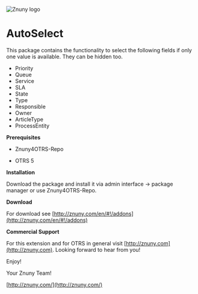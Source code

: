 ![Znuny logo](http://znuny.com/assets/images/logo_small.png)

AutoSelect
=================
This package contains the functionality to select the following fields if only one value is available. They can be hidden too.

 - Priority
 - Queue
 - Service
 - SLA
 - State
 - Type
 - Responsible
 - Owner
 - ArticleType
 - ProcessEntity

**Prerequisites**

- Znuny4OTRS-Repo

- OTRS 5

**Installation**

Download the package and install it via admin interface -> package manager or use Znuny4OTRS-Repo.

**Download**

For download see [http://znuny.com/en/#!/addons](http://znuny.com/en/#!/addons)

**Commercial Support**

For this extension and for OTRS in general visit [http://znuny.com](http://znuny.com). Looking forward to hear from you!

Enjoy!

 Your Znuny Team!

 [http://znuny.com/](http://znuny.com/)
